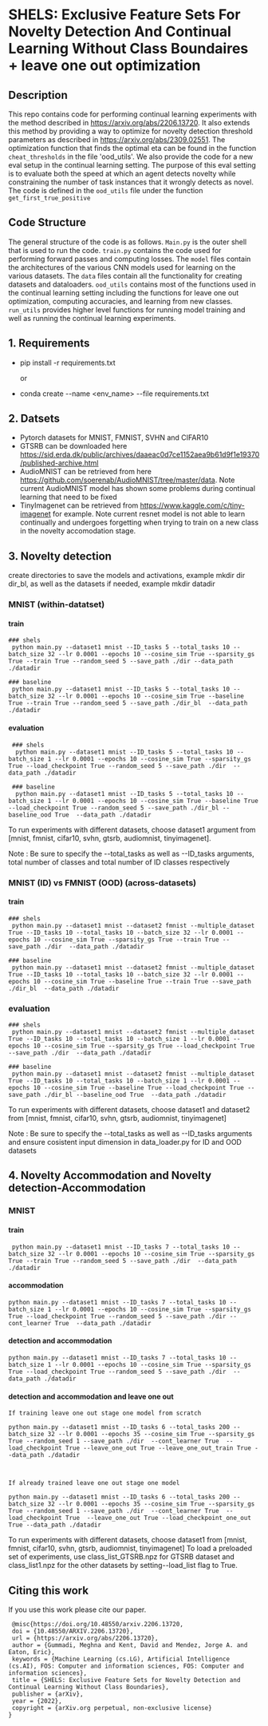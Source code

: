 # SHELS: Exclusive Feature Sets For Novelty Detection And Continual Learning Without Class Boundaires + leave one out optimization 

 ## Description

 This repo contains code for performing continual learning experiments with the method described in https://arxiv.org/abs/2206.13720. It also extends this method by providing a way to optimize for novelty detection threshold parameters as described in https://arxiv.org/abs/2309.02551. The optimization function that finds the optimal eta can be found in the function `cheat_thresholds` in the file 'ood_utils'. We also provide the code for a new eval setup in the continual learning setting. The purpose of this eval setting is to evaluate both the speed at which an agent detects novelty while constraining the number of task instances that it wrongly detects as novel. The code is defined in the `ood_utils` file under the function `get_first_true_positive`

 ## Code Structure
 The general structure of the code is as follows. `Main.py` is the outer shell that is used to run the code. `train.py` contains the code used for performing forward passes and computing losses. The `model` files contain the architectures of the various CNN models used for learning on the various datasets. The `data` files contain all the functionality for creating datasets and dataloaders. `ood_utils` contains most of the functions used in the continual learning setting including the functions for leave one out optimization, computing accuracies, and learning from new classes. `run_utils` provides higher level functions for running model training and well as running the continual learning experiments.

 ## 1. Requirements
  - pip install -r requirements.txt
   
    or 
  - conda create --name <env_name> --file requirements.txt


## 2. Datsets

  - Pytorch datasets for MNIST, FMNIST, SVHN and CIFAR10
  - GTSRB can be downloaded here https://sid.erda.dk/public/archives/daaeac0d7ce1152aea9b61d9f1e19370/published-archive.html
  - AudioMNIST can be retrieved from here https://github.com/soerenab/AudioMNIST/tree/master/data. Note current AudioMNIST model has shown some problems during continual learning that need to be fixed
  - TinyImagenet can be retrieved from https://www.kaggle.com/c/tiny-imagenet for example. Note current resnet model is not able to learn continually and undergoes forgetting when trying to train on a new class in the novelty accomodation stage.

    

## 3. Novelty detection 
   create directories to save the models and activations, example mkdir dir dir_bl, as well as the datasets if needed, example mkdir datadir
  ### MNIST (within-datatset)
  #### train 
    ### shels
     python main.py --dataset1 mnist --ID_tasks 5 --total_tasks 10 --batch_size 32 --lr 0.0001 --epochs 10 --cosine_sim True --sparsity_gs True --train True --random_seed 5 --save_path ./dir --data_path ./datadir

    ### baseline
     python main.py --dataset1 mnist --ID_tasks 5 --total_tasks 10 --batch_size 32 --lr 0.0001 --epochs 10 --cosine_sim True --baseline True --train True --random_seed 5 --save_path ./dir_bl  --data_path ./datadir

   #### evaluation
     ### shels
      python main.py --dataset1 mnist --ID_tasks 5 --total_tasks 10 --batch_size 1 --lr 0.0001 --epochs 10 --cosine_sim True --sparsity_gs True --load_checkpoint True --random_seed 5 --save_path ./dir  --data_path ./datadir

     ### baseline
      python main.py --dataset1 mnist --ID_tasks 5 --total_tasks 10 --batch_size 1 --lr 0.0001 --epochs 10 --cosine_sim True --baseline True --load_checkpoint True --random_seed 5 --save_path ./dir_bl --baseline_ood True  --data_path ./datadir

  To run experiments with different datasets, choose dataset1 argument from [mnist, fmnist, cifar10, svhn, gtsrb, audiomnist, tinyimagenet].
  
  Note : Be sure to specify the --total_tasks as well as --ID_tasks arguments, total number of classes and total number of ID classes respectively

  ### MNIST (ID) vs FMNIST (OOD) (across-datasets)
   #### train
    ### shels
     python main.py --dataset1 mnist --dataset2 fmnist --multiple_dataset True --ID_tasks 10 --total_tasks 10 --batch_size 32 --lr 0.0001 --epochs 10 --cosine_sim True --sparsity_gs True --train True --save_path ./dir  --data_path ./datadir

    ### baseline
     python main.py --dataset1 mnist --dataset2 fmnist --multiple_dataset True --ID_tasks 10 --total_tasks 10 --batch_size 32 --lr 0.0001 --epochs 10 --cosine_sim True --baseline True --train True --save_path ./dir_bl  --data_path ./datadir

   ### evaluation
    ### shels
     python main.py --dataset1 mnist --dataset2 fmnist --multiple_dataset True --ID_tasks 10 --total_tasks 10 --batch_size 1 --lr 0.0001 --epochs 10 --cosine_sim True --sparsity_gs True --load_checkpoint True --save_path ./dir  --data_path ./datadir

    ### baseline
     python main.py --dataset1 mnist --dataset2 fmnist --multiple_dataset True --ID_tasks 10 --total_tasks 10 --batch_size 1 --lr 0.0001 --epochs 10 --cosine_sim True --baseline True --load_checkpoint True --save_path ./dir_bl --baseline_ood True  --data_path ./datadir

 To run experiments with different datasets, choose dataset1 and dataset2 from [mnist, fmnist, cifar10, svhn, gtsrb, audiomnist, tinyimagenet]
    
  Note : Be sure to specify the --total_tasks as well as --ID_tasks arguments and ensure cosistent input dimension in data_loader.py for ID and OOD datasets

## 4. Novelty Accommodation and Novelty detection-Accommodation 
   
   ### MNIST
   #### train 
     python main.py --dataset1 mnist --ID_tasks 7 --total_tasks 10 --batch_size 32 --lr 0.0001 --epochs 10 --cosine_sim True --sparsity_gs True --train True --random_seed 5 --save_path ./dir  --data_path ./datadir

   #### accommodation
    python main.py --dataset1 mnist --ID_tasks 7 --total_tasks 10 --batch_size 1 --lr 0.0001 --epochs 10 --cosine_sim True --sparsity_gs True --load_checkpoint True --random_seed 5 --save_path ./dir --cont_learner True  --data_path ./datadir


   #### detection and accommodation
    python main.py --dataset1 mnist --ID_tasks 7 --total_tasks 10 --batch_size 1 --lr 0.0001 --epochs 10 --cosine_sim True --sparsity_gs True --load_checkpoint True --random_seed 5 --save_path ./dir  --data_path ./datadir

  #### detection and accommodation and leave one out

    If training leave one out stage one model from scratch

    python main.py --dataset1 mnist --ID_tasks 6 --total_tasks 200 --batch_size 32 --lr 0.0001 --epochs 35 --cosine_sim True --sparsity_gs True --random_seed 1 --save_path ./dir  --cont_learner True  --load_checkpoint True --leave_one_out True --leave_one_out_train True --data_path ./datadir



    If already trained leave one out stage one model

    python main.py --dataset1 mnist --ID_tasks 6 --total_tasks 200 --batch_size 32 --lr 0.0001 --epochs 35 --cosine_sim True --sparsity_gs True --random_seed 1 --save_path ./dir  --cont_learner True  --load_checkpoint True  --leave_one_out True --load_checkpoint_one_out True --data_path ./datadir






  To run experiments with different datasets, choose dataset1 from [mnist, fmnist, cifar10, svhn, gtsrb, audiomnist, tinyimagenet]
  To load a preloaded set of experiments, use class_list_GTSRB.npz for GTSRB dataset and class_list1.npz for the other datasets by setting--load_list flag to True.
  
## Citing this work
  If you use this work please cite our paper.
      
  
 ``` 
  @misc{https://doi.org/10.48550/arxiv.2206.13720,
  doi = {10.48550/ARXIV.2206.13720}, 
  url = {https://arxiv.org/abs/2206.13720},
  author = {Gummadi, Meghna and Kent, David and Mendez, Jorge A. and Eaton, Eric},
  keywords = {Machine Learning (cs.LG), Artificial Intelligence (cs.AI), FOS: Computer and information sciences, FOS: Computer and information sciences},
  title = {SHELS: Exclusive Feature Sets for Novelty Detection and Continual Learning Without Class Boundaries},
  publisher = {arXiv},
  year = {2022},
  copyright = {arXiv.org perpetual, non-exclusive license}
}
```
